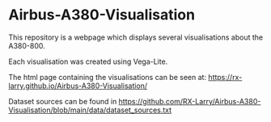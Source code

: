 # Airbus-A380-Visualisation

This repository is a webpage which displays several visualisations about the A380-800.

Each visualisation was created using Vega-Lite.

The html page containing the visualisations can be seen at:
https://rx-larry.github.io/Airbus-A380-Visualisation/

Dataset sources can be found in https://github.com/RX-Larry/Airbus-A380-Visualisation/blob/main/data/dataset_sources.txt